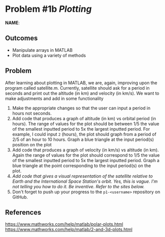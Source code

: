 Problem \#1b *Plotting* 
=======================

**NAME**:

Outcomes 
--------

-   Manipulate arrays in MATLAB
-   Plot data using a variety of methods

Problem 
-------

 After learning about plotting in MATLAB, we are, again, improving upon the program called satellite.m. Currently, satellite should ask for a period in seconds and print out the altitude (in km) and velocity (in km/s). We want to make adjustments and add in some functionality

1. Make the appropriate changes so that the user can input a period in hours not seconds.
1. Add code that produces a graph of altitude (in km) vs orbital period (in hours). The range of values for the plot should be between 1/5 the value of the smallest inputted period to 5x the largest inputted period. For example, I could input `2` (hours), the plot should graph from a period of 2/5 of an hour to 10 hours. Graph a blue triangle at the input period(s) position on the plot
1. Add code that produces a graph of velocity (in km/s) vs altitude (in km). Again the range of values for the plot should correspond to 1/5 the value of the smallest inputted period to 5x the largest inputted period. Graph a blue triangle at the point corresponding to the input period(s) on the plot.
1. *Add code that gives a visual representation of the satellite relative to Earth and the International Space Station's orbit. Yes, this is vague. I'm not telling you how to do it. Be inventive. Refer to the sites below.*
1. Don't forget to push up your progress to the `p1-<username>` repository on GitHub.

References 
----------

<https://www.mathworks.com/help/matlab/polar-plots.html>\
<https://www.mathworks.com/help/matlab/2-and-3d-plots.html>

